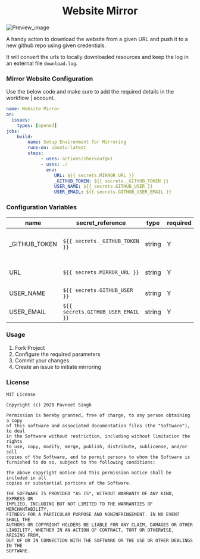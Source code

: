 <h1 align="center">Website Mirror</h1>

![Preview_image](https://repository-images.githubusercontent.com/247682655/4f5b3700-67de-11ea-96d3-55bce539c6d1)

A handy action to download the website from a given URL and push it to a new github repo using given credentials.

It will convert the urls to locally downloaded resources and keep the log in an external file `download.log`.

### Mirror Website Configuration

Use the below code and make sure to add the required details in the workflow \| account.

```yaml
name: Website Mirror
on: 
  issues:
    types: [opened]
jobs:
    build:
        name: Setup Environment for Mirroring
        runs-on: ubuntu-latest
        steps:
             - uses: actions/checkout@v1
             - uses: ./
               env:
                  URL: ${{ secrets.MIRROR_URL }}
                  _GITHUB_TOKEN: ${{ secrets._GITHUB_TOKEN }}
                  USER_NAME: ${{ secrets.GITHUB_USER }}
                  USER_EMAIL: ${{ secrets.GITHUB_USER_EMAIL }}
```

### Configuration Variables

| name | secret_reference | type | required | description |
| ---- | ---------------- | ----- | ------- | ----------- |
|  _GITHUB_TOKEN | `${{ secrets._GITHUB_TOKEN }}` | string | Y | Token to access github account|
| URL | `${{ secrets.MIRROR_URL }}` | string | Y | HostName of the website |
| USER_NAME | `${{ secrets.GITHUB_USER }}` | string | Y | Github usernam |
| USER_EMAIL | `${{ secrets.GITHUB_USER_EMAIL }}` | string | Y | Github email |


### Usage
1. Fork Project
2. Configure the required parameters
3. Commit your changes
4. Create an issue to initiate mirroring

### License

```
MIT License

Copyright (c) 2020 Pavneet Singh

Permission is hereby granted, free of charge, to any person obtaining a copy
of this software and associated documentation files (the "Software"), to deal
in the Software without restriction, including without limitation the rights
to use, copy, modify, merge, publish, distribute, sublicense, and/or sell
copies of the Software, and to permit persons to whom the Software is
furnished to do so, subject to the following conditions:

The above copyright notice and this permission notice shall be included in all
copies or substantial portions of the Software.

THE SOFTWARE IS PROVIDED "AS IS", WITHOUT WARRANTY OF ANY KIND, EXPRESS OR
IMPLIED, INCLUDING BUT NOT LIMITED TO THE WARRANTIES OF MERCHANTABILITY,
FITNESS FOR A PARTICULAR PURPOSE AND NONINFRINGEMENT. IN NO EVENT SHALL THE
AUTHORS OR COPYRIGHT HOLDERS BE LIABLE FOR ANY CLAIM, DAMAGES OR OTHER
LIABILITY, WHETHER IN AN ACTION OF CONTRACT, TORT OR OTHERWISE, ARISING FROM,
OUT OF OR IN CONNECTION WITH THE SOFTWARE OR THE USE OR OTHER DEALINGS IN THE
SOFTWARE.
```